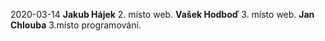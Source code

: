 2020-03-14
**Jakub Hájek** 2. místo web.
**Vašek Hodboď** 3. místo web.
**Jan Chlouba** 3.místo programování.